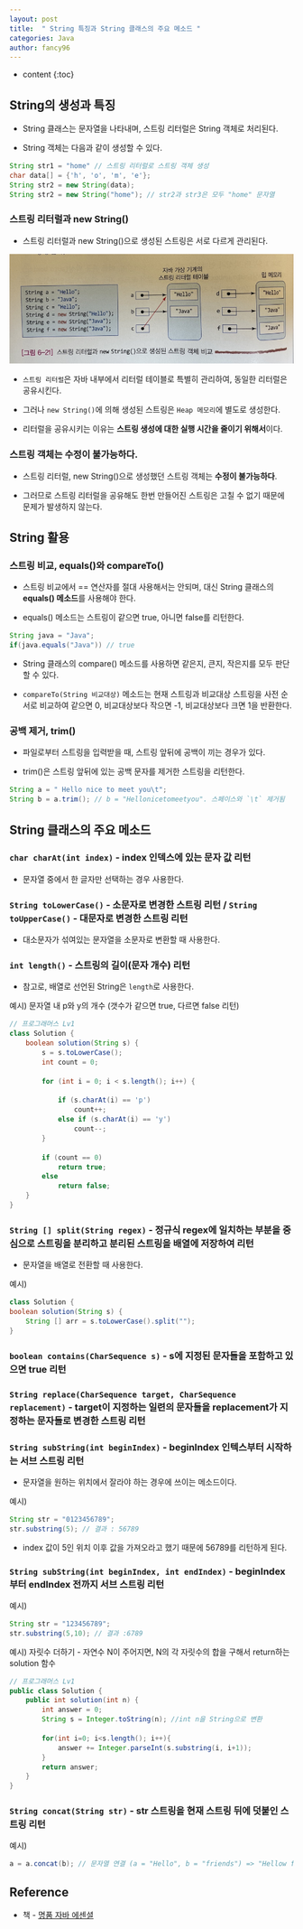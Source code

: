 ```yaml
---
layout: post
title:  " String 특징과 String 클래스의 주요 메소드 "
categories: Java
author: fancy96
---
```

* content
{:toc}

## String의 생성과 특징

* String 클래스는 문자열을 나타내며, 스트링 리터럴은 String 객체로 처리된다.

* String 객체는 다음과 같이 생성할 수 있다.

``` java
String str1 = "home" // 스트링 리터럴로 스트링 객체 생성
char data[] = {'h', 'o', 'm', 'e'};
String str2 = new String(data);
String str2 = new String("home"); // str2과 str3은 모두 "home" 문자열
```

### 스트링 리터럴과 new String()

* 스트링 리터럴과 new String()으로 생성된 스트링은 서로 다르게 관리된다. 

![스트링 리터럴과 new String()으로 생성된 스트링 객체 비교](/assets/img/java/java_string_methods.png)

* `스트링 리터럴`은 자바 내부에서 리터럴 테이블로 특별히 관리하여, 동일한 리터럴은 공유시킨다.

* 그러나 `new String()`에 의해 생성된 스트링은 `Heap 메모리`에 별도로 생성한다.

* 리터럴을 공유시키는 이유는 **스트링 생성에 대한 실행 시간을 줄이기 위해서**이다.

### 스트링 객체는 수정이 불가능하다.

* 스트링 리터럴, new String()으로 생성했던 스트링 객체는 **수정이 불가능하다**.

* 그러므로 스트링 리터럴을 공유해도 한번 만들어진 스트링은 고칠 수 없기 때문에 문제가 발생하지 않는다.

## String 활용

### 스트링 비교, equals()와 compareTo()

* 스트링 비교에서 == 연산자를 절대 사용해서는 안되며, 대신 String 클래스의 **equals() 메소드**를 사용해야 한다.

* equals() 메소드는 스트링이 같으면 true, 아니면 false를 리턴한다.

``` java
String java = "Java";
if(java.equals("Java")) // true
```

* String 클래스의 compare() 메소드를 사용하면 같은지, 큰지, 작은지를 모두 판단할 수 있다.

* `compareTo(String 비교대상)` 메소드는 현재 스트링과 비교대상 스트링을 사전 순서로 비교하여 같으면 0, 비교대상보다 작으면 -1, 비교대상보다 크면 1을 반환한다.

### 공백 제거, trim()

* 파일로부터 스트링을 입력받을 때, 스트링 앞뒤에 공백이 끼는 경우가 있다.

* trim()은 스트링 앞뒤에 있는 공백 문자를 제거한 스트링을 리턴한다.

``` java
String a = " Hello nice to meet you\t";
String b = a.trim(); // b = "Hellonicetomeetyou". 스페이스와 `\t` 제거됨
```

## String 클래스의 주요 메소드

### `char charAt(int index)` - index 인덱스에 있는 문자 값 리턴
  
* 문자열 중에서 한 글자만 선택하는 경우 사용한다.

### `String toLowerCase()` - 소문자로 변경한 스트링 리턴 / `String toUpperCase()` - 대문자로 변경한 스트링 리턴

* 대소문자가 섞여있는 문자열을 소문자로 변환할 때 사용한다.

### `int length()` - 스트링의 길이(문자 개수) 리턴

* 참고로, 배열로 선언된 String은 `length`로 사용한다.
  
예시) 문자열 내 p와 y의 개수 (갯수가 같으면 true, 다르면 false 리턴)
  
``` java
// 프로그래머스 Lv1
class Solution {
    boolean solution(String s) {
        s = s.toLowerCase();
        int count = 0;

        for (int i = 0; i < s.length(); i++) {

            if (s.charAt(i) == 'p')
                count++;
            else if (s.charAt(i) == 'y')
                count--;
        }

        if (count == 0)
            return true;
        else
            return false;
    }
}
```

### `String [] split(String regex)` - 정규식 regex에 일치하는 부분을 중심으로 스트링을 분리하고 분리된 스트링을 배열에 저장하여 리턴

* 문자열을 배열로 전환할 때 사용한다.

예시)

``` java
class Solution {
boolean solution(String s) {
	String [] arr = s.toLowerCase().split("");
}
```

### `boolean contains(CharSequence s)` - s에 지정된 문자들을 포함하고 있으면 true 리턴

### `String replace(CharSequence target, CharSequence replacement)` - target이 지정하는 일련의 문자들을 replacement가 지정하는 문자들로 변경한 스트링 리턴

### `String subString(int beginIndex)` - beginIndex 인텍스부터 시작하는 서브 스트링 리턴

* 문자열을 원하는 위치에서 잘라야 하는 경우에 쓰이는 메소드이다.
  
예시)
  
``` java
String str = "0123456789";
str.substring(5); // 결과 : 56789
```

* index 값이 5인 위치 이후 값을 가져오라고 했기 때문에 56789를 리턴하게 된다.

### `String subString(int beginIndex, int endIndex)` - beginIndex 부터 endIndex 전까지 서브 스트링 리턴

예시)

``` java
String str = "123456789";
str.substring(5,10); // 결과 :6789
```

예시) 자릿수 더하기 - 자연수 N이 주어지면, N의 각 자릿수의 합을 구해서 return하는 solution 함수

``` java
// 프로그래머스 Lv1
public class Solution {
    public int solution(int n) {
        int answer = 0;
        String s = Integer.toString(n); //int n을 String으로 변환
        
        for(int i=0; i<s.length(); i++){
            answer += Integer.parseInt(s.substring(i, i+1));
        }
        return answer;
    }
}
```

### `String concat(String str)` - str 스트링을 현재 스트링 뒤에 덧붙인 스트링 리턴

예시) 

``` java
a = a.concat(b); // 문자열 연결 (a = "Hello", b = "friends") => "Hellow friends"
```

## Reference

* 책 - [명품 자바 에센셜](http://www.yes24.com/Product/Goods/63041975)